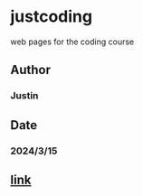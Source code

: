 # justcoding
web pages for the coding course

## Author
### Justin

## Date
### 2024/3/15

## [link](https://hairracer.github.io/geo_reg_%E4%BF%84%E7%BD%97%E6%96%AF.html)
